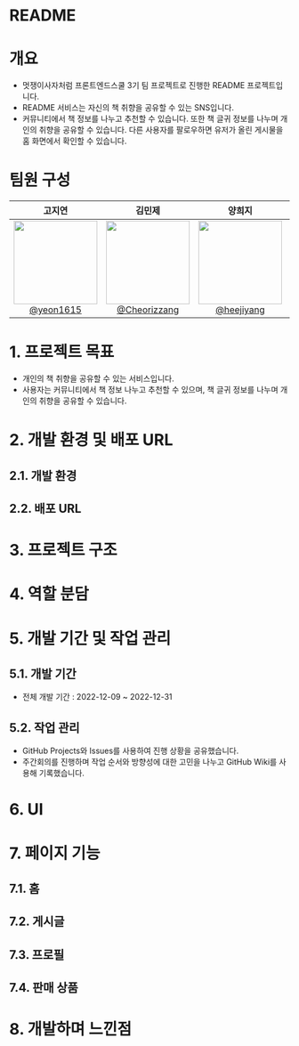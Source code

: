 # README

# 개요

- 멋쟁이사자처럼 프론트엔드스쿨 3기 팀 프로젝트로 진행한 README 프로젝트입니다.
- README 서비스는 자신의 책 취향을 공유할 수 있는 SNS입니다.
- 커뮤니티에서 책 정보를 나누고 추천할 수 있습니다. 또한 책 글귀 정보를 나누며 개인의 취향을 공유할 수 있습니다. 다른 사용자를 팔로우하면 유저가 올린 게시물을 홈 화면에서 확인할 수 있습니다.

# 팀원 구성

| **고지연** | **김민제** | **양희지** | **지창언** |
| :------: |  :------: | :------: | :------: |
| [<img src="https://avatars.githubusercontent.com/u/106502312?v=4" height=150 width=150> <br/> @yeon1615](https://github.com/yeon1615) | [<img src="https://avatars.githubusercontent.com/u/112460466?v=4" height=150 width=150> <br/> @Cheorizzang](https://github.com/Cheorizzang) | [<img src="https://avatars.githubusercontent.com/u/112460506?v=4" height=150 width=150> <br/> @heejiyang](https://github.com/heejiyang) | [<img src="https://avatars.githubusercontent.com/u/76766459?v=4" height=150 width=150> <br/> @journey-ji](https://github.com/journey-ji) |

# 1. 프로젝트 목표

- 개인의 책 취향을 공유할 수 있는 서비스입니다.
- 사용자는 커뮤니티에서 책 정보 나누고 추천할 수 있으며, 책 글귀 정보를 나누며 개인의 취향을 공유할 수 있습니다.

# 2. 개발 환경 및 배포 URL

## 2.1. 개발 환경

## 2.2. 배포 URL

# 3. 프로젝트 구조

# 4. 역할 분담

# 5. 개발 기간 및 작업 관리

## 5.1. 개발 기간

- 전체 개발 기간 : 2022-12-09 ~ 2022-12-31

## 5.2. 작업 관리

- GitHub Projects와 Issues를 사용하여 진행 상황을 공유했습니다.
- 주간회의를 진행하며 작업 순서와 방향성에 대한 고민을 나누고 GitHub Wiki를 사용해 기록했습니다.

# 6. UI

# 7. 페이지 기능

## 7.1. 홈

## 7.2. 게시글

## 7.3. 프로필

## 7.4. 판매 상품

# 8. 개발하며 느낀점
